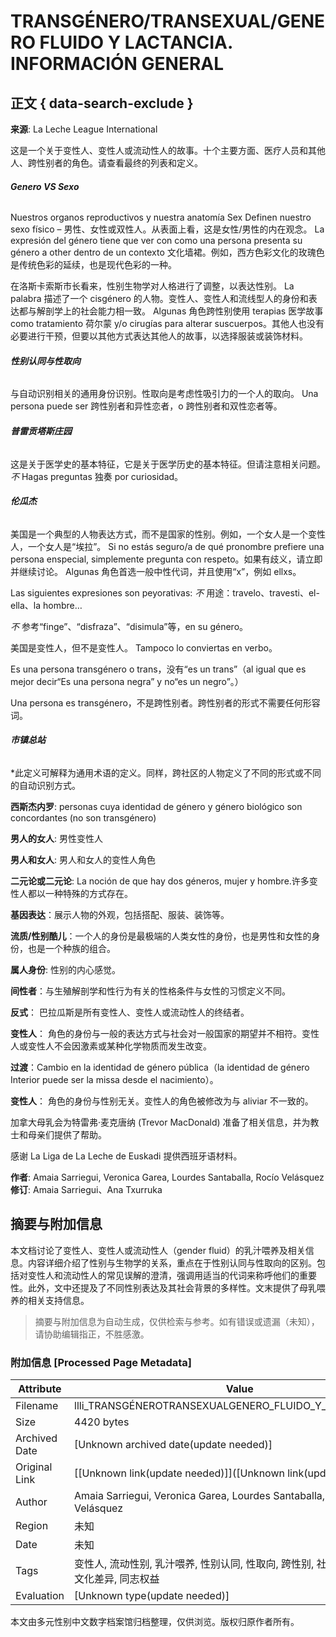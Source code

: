 # TRANSGÉNERO/TRANSEXUAL/GENERO FLUIDO Y LACTANCIA. INFORMACIÓN GENERAL

## 正文 { data-search-exclude }


**来源**: La Leche League International

这是一个关于变性人、变性人或流动性人的故事。十个主要方面、医疗人员和其他人、跨性别者的角色。请查看最终的列表和定义。

###### **Genero VS Sexo**

Nuestros organos reproductivos y nuestra anatomía Sex Definen nuestro sexo físico – 男性、女性或双性人。从表面上看，这是女性/男性的内在观念。 La expresión del género tiene que ver con como una persona presenta su género a other dentro de un contexto 文化墙裙。例如，西方色彩文化的玫瑰色是传统色彩的延续，也是现代色彩的一种。

在洛斯卡索斯市长看来，性别生物学对人格进行了调整，以表达性别。 La palabra 描述了一个 cisgénero 的人物。变性人、变性人和流线型人的身份和表达都与解剖学上的社会能力相一致。 Algunas 角色跨性别使用 terapias 医学故事 como tratamiento 荷尔蒙 y/o cirugías para alterar suscuerpos。其他人也没有必要进行干预，但要以其他方式表达其他人的故事，以选择服装或装饰材料。

###### **性别认同与性取向**

与自动识别相关的通用身份识别。性取向是考虑性吸引力的一个人的取向。 Una persona puede ser 跨性别者和异性恋者，o 跨性别者和双性恋者等。

###### **普雷贡塔斯庄园**

这是关于医学史的基本特征，它是关于医学历史的基本特征。但请注意相关问题。 _不_ Hagas preguntas 独奏 por curiosidad。

###### **伦瓜杰**

美国是一个典型的人物表达方式，而不是国家的性别。例如，一个女人是一个变性人，一个女人是“埃拉”。 Si no estás seguro/a de qué pronombre prefiere una persona enspecial, simplemente pregunta con respeto。如果有歧义，请立即并继续讨论。 Algunas 角色首选一般中性代词，并且使用“x”，例如 ellxs。

Las siguientes expresiones son peyorativas: _不_ 用途：travelo、travesti、el-ella、la hombre…

_不_ 参考“finge”、“disfraza”、“disimula”等，en su género。

美国是变性人，但不是变性人。 Tampoco lo conviertas en verbo。

Es una persona transgénero o trans，没有“es un trans”（al igual que es mejor decir“Es una persona negra” y no“es un negro”。）

Una persona es transgénero，不是跨性别者。跨性别者的形式不需要任何形容词。

###### **市镇总站**

\*此定义可解释为通用术语的定义。同样，跨社区的人物定义了不同的形式或不同的自动识别方式。

**西斯杰内罗**: personas cuya identidad de género y género biológico son concordantes (no son transgénero)

**男人的女人**: 男性变性人

**男人和女人**: 男人和女人的变性人角色

**二元论或二元论**: La noción de que hay dos géneros, mujer y hombre.许多变性人都以一种特殊的方式存在。

**基因表达**：展示人物的外观，包括搭配、服装、装饰等。

**流质/性别酷儿**：一个人的身份是最极端的人类女性的身份，也是男性和女性的身份，也是一个种族的组合。

**属人身份**: 性别的内心感觉。

**间性者**：与生殖解剖学和性行为有关的性格条件与女性的习惯定义不同。

**反式**： 巴拉瓜斯是所有变性人、变性人或流动性人的终结者。

**变性人**： 角色的身份与一般的表达方式与社会对一般国家的期望并不相符。变性人或变性人不会因激素或某种化学物质而发生改变。

**过渡**：Cambio en la identidad de género pública（la identidad de género Interior puede ser la missa desde el nacimiento）。

**变性人**： 角色的身份与性别无关。变性人的角色被修改为与 aliviar 不一致的。

加拿大母乳会为特雷弗·麦克唐纳 (Trevor MacDonald) 准备了相关信息，并为教士和母亲们提供了帮助。

感谢 La Liga de La Leche de Euskadi 提供西班牙语材料。

**作者**: Amaia Sarriegui, Veronica Garea, Lourdes Santaballa, Rocío Velásquez  
**修订**: Amaia Sarriegui、Ana Txurruka
<!-- tcd_original_link https://llli.org/zh/informacion-sobre-la-lactancia-materna-de-la-a-a-la-z/transgenero-transexual-genero-fluido-y-lactancia-informacion-general/ -->


## 摘要与附加信息

<!-- tcd_abstract -->
本文档讨论了变性人、变性人或流动性人（gender fluid）的乳汁喂养及相关信息。内容详细介绍了性别与生物学的关系，重点在于性别认同与性取向的区别。包括对变性人和流动性人的常见误解的澄清，强调用适当的代词来称呼他们的重要性。此外，文中还提及了不同性别表达及其社会背景的多样性。文末提供了母乳喂养的相关支持信息。
<!-- tcd_abstract_end -->

> 摘要与附加信息为自动生成，仅供检索与参考。如有错误或遗漏（未知），请协助编辑指正，不胜感激。

### 附加信息 [Processed Page Metadata]

| Attribute       | Value                                  |
|-----------------|----------------------------------------|
| Filename        | llli_TRANSGÉNEROTRANSEXUALGENERO_FLUIDO_Y_LACTANCIA_.md                             |
| Size            | 4420 bytes                           |
| Archived Date   | [Unknown archived date(update needed)]                             |
| Original Link   | [[Unknown link(update needed)]]([Unknown link(update needed)])                       |
| Author          | Amaia Sarriegui, Veronica Garea, Lourdes Santaballa, Rocío Velásquez                               |
| Region          | 未知                               |
| Date            | 未知                                 |
| Tags            | 变性人, 流动性别, 乳汁喂养, 性别认同, 性取向, 跨性别, 社会认知, 医疗资源, 文化差异, 同志权益                                 |
| Evaluation            | [Unknown type(update needed)]                                 |
<!-- tcd_table_end -->

本文由多元性别中文数字档案馆归档整理，仅供浏览。版权归原作者所有。
